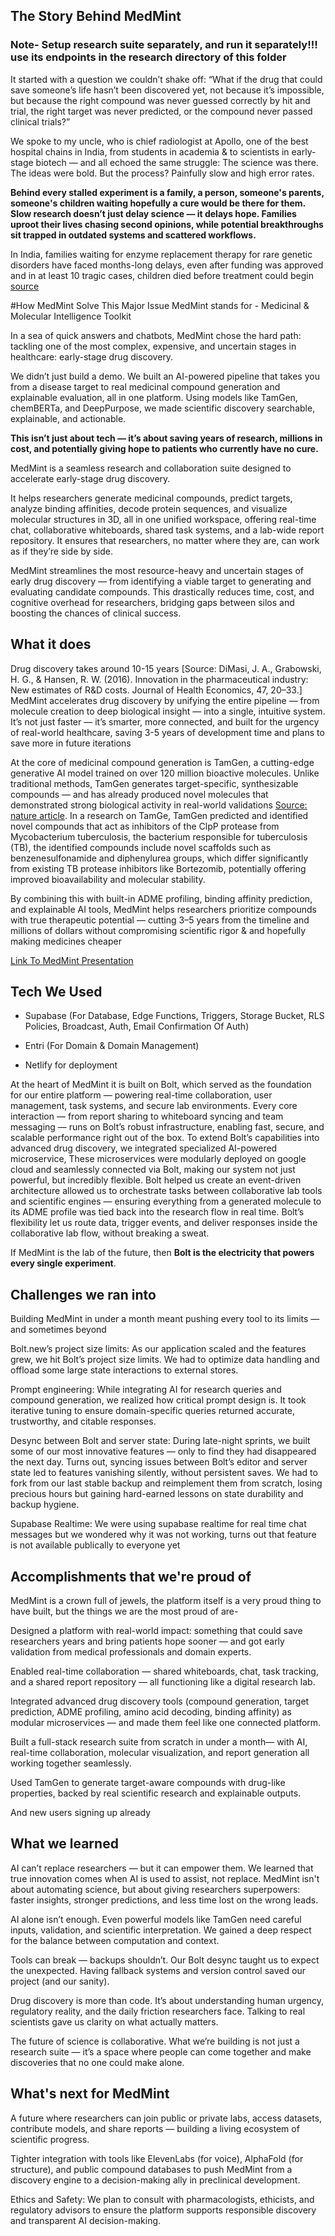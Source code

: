 ## The Story Behind MedMint

### Note- Setup research suite separately, and run it separately!!! use its endpoints in the research directory of this folder

It started with a question we couldn’t shake off:
“What if the drug that could save someone’s life hasn’t been discovered yet, not because it’s impossible, but because the right compound was never guessed correctly by hit and trial, the right target was never predicted, or the compound never passed clinical trials?”

We spoke to my uncle, who is chief radiologist at Apollo, one of the best hospital chains in India, from students in academia & to scientists in early-stage biotech — and all echoed the same struggle:
The science was there. The ideas were bold. But the process? Painfully slow and high error rates.

**Behind every stalled experiment is a family, a person, someone's parents, someone's children waiting hopefully a cure would be there for them. Slow research doesn’t just delay science — it delays hope. Families uproot their lives chasing second opinions, while potential breakthroughs sit trapped in outdated systems and scattered workflows.**

In India, families waiting for enzyme replacement therapy for rare genetic disorders have faced months-long delays, even after funding was approved and in at least 10 tragic cases, children died before treatment could begin [source](https://www.theippress.com/2024/10/13/justice-for-the-rare-unraveling-delays-access-and-the-fight-for-life-saving-drugs-in-india/)

#How MedMint Solve This Major Issue
MedMint stands for - Medicinal & Molecular Intelligence Toolkit

In a sea of quick answers and chatbots, MedMint chose the hard path: tackling one of the most complex, expensive, and uncertain stages in healthcare: early-stage drug discovery.

We didn’t just build a demo. We built an AI-powered pipeline that takes you from a disease target to real medicinal compound generation and explainable evaluation, all in one platform. Using models like TamGen, chemBERTa, and DeepPurpose, we made scientific discovery searchable, explainable, and actionable.

**This isn’t just about tech — it’s about saving years of research, millions in cost, and potentially giving hope to patients who currently have no cure.**

MedMint is a seamless research and collaboration suite designed to accelerate early-stage drug discovery.

It helps researchers generate medicinal compounds, predict targets, analyze binding affinities, decode protein sequences, and visualize molecular structures in 3D, all in one unified workspace,  offering real-time chat, collaborative whiteboards, shared task systems, and a lab-wide report repository. It ensures that researchers, no matter where they are, can work as if they’re side by side.

MedMint streamlines the most resource-heavy and uncertain stages of early drug discovery — from identifying a viable target to generating and evaluating candidate compounds. This drastically reduces time, cost, and cognitive overhead for researchers, bridging gaps between silos and boosting the chances of clinical success.

## What it does
Drug discovery takes around 10-15 years [Source: DiMasi, J. A., Grabowski, H. G., & Hansen, R. W. (2016). Innovation in the pharmaceutical industry: New estimates of R&D costs. Journal of Health Economics, 47, 20–33.] MedMint accelerates drug discovery by unifying the entire pipeline — from molecule creation to deep biological insight — into a single, intuitive system. It’s not just faster — it’s smarter, more connected, and built for the urgency of real-world healthcare, saving 3-5 years of development time and plans to save more in future iterations

At the core of medicinal compound generation is TamGen, a cutting-edge generative AI model trained on over 120 million bioactive molecules. Unlike traditional methods, TamGen generates target-specific, synthesizable compounds — and has already produced novel molecules that demonstrated strong biological activity in real-world validations [Source: nature article](https://www.nature.com/articles/s41467-024-53632-4). In a research on TamGe, TamGen predicted and identified novel compounds that act as inhibitors of the ClpP protease from Mycobacterium tuberculosis, the bacterium responsible for tuberculosis (TB), the identified compounds include novel scaffolds such as benzenesulfonamide and diphenylurea groups, which differ significantly from existing TB protease inhibitors like Bortezomib, potentially offering improved bioavailability and molecular stability.

By combining this with built-in ADME profiling, binding affinity prediction, and explainable AI tools, MedMint helps researchers prioritize compounds with true therapeutic potential — cutting 3–5 years from the timeline and millions of dollars without compromising scientific rigor & and hopefully making medicines cheaper

[Link To MedMint Presentation](https://www.canva.com/design/DAGrw_xpBVk/W7Z_QLLCTwrU5w66jy1HsQ/view?utm_content=DAGrw_xpBVk&utm_campaign=designshare&utm_medium=link2&utm_source=uniquelinks&utlId=h1a34c55d90)

## Tech We Used
- Supabase (For Database, Edge Functions, Triggers, Storage Bucket, RLS Policies, Broadcast, Auth, Email Confirmation Of Auth)

- Entri (For Domain & Domain Management)

- Netlify for deployment

At the heart of MedMint it is built on Bolt, which served as the foundation for our entire platform — powering real-time collaboration, user management, task systems, and secure lab environments. Every core interaction — from report sharing to whiteboard syncing and team messaging — runs on Bolt’s robust infrastructure, enabling fast, secure, and scalable performance right out of the box. To extend Bolt’s capabilities into advanced drug discovery, we integrated specialized AI-powered microservice, These microservices were modularly deployed on google cloud and seamlessly connected via Bolt, making our system not just powerful, but incredibly flexible. Bolt helped us create an event-driven architecture allowed us to orchestrate tasks between collaborative lab tools and scientific engines — ensuring everything from a generated molecule to its ADME profile was tied back into the research flow in real time. Bolt’s flexibility let us route data, trigger events, and deliver responses inside the collaborative lab flow, without breaking a sweat.

If MedMint is the lab of the future, then **Bolt is the electricity that powers every single experiment**.

## Challenges we ran into
Building MedMint in under a month meant pushing every tool to its limits — and sometimes beyond

Bolt.new’s project size limits: As our application scaled and the features grew, we hit Bolt’s project size limits. We had to optimize data handling and offload some large state interactions to external stores.

Prompt engineering: While integrating AI for research queries and compound generation, we realized how critical prompt design is. It took iterative tuning to ensure domain-specific queries returned accurate, trustworthy, and citable responses.

Desync between Bolt and server state: During late-night sprints, we built some of our most innovative features — only to find they had disappeared the next day. Turns out, syncing issues between Bolt’s editor and server state led to features vanishing silently, without persistent saves. We had to fork from our last stable backup and reimplement them from scratch, losing precious hours but gaining hard-earned lessons on state durability and backup hygiene.

Supabase Realtime: We were using supabase realtime for real time chat messages but we wondered why it was not working, turns out that feature is not available publically to everyone yet

## Accomplishments that we're proud of
MedMint is a crown full of jewels, the platform itself is a very proud thing to have built, but the things we are the most proud of are-

Designed a platform with real-world impact: something that could save researchers years and bring patients hope sooner — and got early validation from medical professionals and domain experts.

Enabled real-time collaboration — shared whiteboards, chat, task tracking, and a shared report repository — all functioning like a digital research lab.

Integrated advanced drug discovery tools (compound generation, target prediction, ADME profiling, amino acid decoding, binding affinity) as modular microservices — and made them feel like one connected platform.

Built a full-stack research suite from scratch in under a month— with AI, real-time collaboration, molecular visualization, and report generation all working together seamlessly.

Used TamGen to generate target-aware compounds with drug-like properties, backed by real scientific research and explainable outputs.

And new users signing up already

## What we learned

AI can’t replace researchers — but it can empower them. We learned that true innovation comes when AI is used to assist, not replace. MedMint isn't about automating science, but about giving researchers superpowers: faster insights, stronger predictions, and less time lost on the wrong leads.

AI alone isn’t enough. Even powerful models like TamGen need careful inputs, validation, and scientific interpretation. We gained a deep respect for the balance between computation and context.

Tools can break — backups shouldn’t. Our Bolt desync taught us to expect the unexpected. Having fallback systems and version control saved our project (and our sanity).

Drug discovery is more than code. It’s about understanding human urgency, regulatory reality, and the daily friction researchers face. Talking to real scientists gave us clarity on what actually matters.

The future of science is collaborative. What we’re building is not just a research suite — it’s a space where people can come together and make discoveries that no one could make alone.

## What's next for MedMint

A future where researchers can join public or private labs, access datasets, contribute models, and share reports — building a living ecosystem of scientific progress.

Tighter integration with tools like ElevenLabs (for voice), AlphaFold (for structure), and public compound databases to push MedMint from a discovery engine to a decision-making ally in preclinical development.

Ethics and Safety: We plan to consult with pharmacologists, ethicists, and regulatory advisors to ensure the platform supports responsible discovery and transparent AI decision-making.
